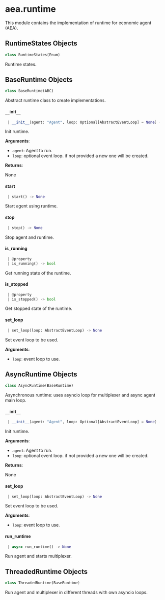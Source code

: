 <a name="aea.runtime"></a>
# aea.runtime

This module contains the implementation of runtime for economic agent (AEA).

<a name="aea.runtime.RuntimeStates"></a>
## RuntimeStates Objects

```python
class RuntimeStates(Enum)
```

Runtime states.

<a name="aea.runtime.BaseRuntime"></a>
## BaseRuntime Objects

```python
class BaseRuntime(ABC)
```

Abstract runtime class to create implementations.

<a name="aea.runtime.BaseRuntime.__init__"></a>
#### `__`init`__`

```python
 | __init__(agent: "Agent", loop: Optional[AbstractEventLoop] = None) -> None
```

Init runtime.

**Arguments**:

- `agent`: Agent to run.
- `loop`: optional event loop. if not provided a new one will be created.

**Returns**:

None

<a name="aea.runtime.BaseRuntime.start"></a>
#### start

```python
 | start() -> None
```

Start agent using runtime.

<a name="aea.runtime.BaseRuntime.stop"></a>
#### stop

```python
 | stop() -> None
```

Stop agent and runtime.

<a name="aea.runtime.BaseRuntime.is_running"></a>
#### is`_`running

```python
 | @property
 | is_running() -> bool
```

Get running state of the runtime.

<a name="aea.runtime.BaseRuntime.is_stopped"></a>
#### is`_`stopped

```python
 | @property
 | is_stopped() -> bool
```

Get stopped state of the runtime.

<a name="aea.runtime.BaseRuntime.set_loop"></a>
#### set`_`loop

```python
 | set_loop(loop: AbstractEventLoop) -> None
```

Set event loop to be used.

**Arguments**:

- `loop`: event loop to use.

<a name="aea.runtime.AsyncRuntime"></a>
## AsyncRuntime Objects

```python
class AsyncRuntime(BaseRuntime)
```

Asynchronous runtime: uses asyncio loop for multiplexer and async agent main loop.

<a name="aea.runtime.AsyncRuntime.__init__"></a>
#### `__`init`__`

```python
 | __init__(agent: "Agent", loop: Optional[AbstractEventLoop] = None) -> None
```

Init runtime.

**Arguments**:

- `agent`: Agent to run.
- `loop`: optional event loop. if not provided a new one will be created.

**Returns**:

None

<a name="aea.runtime.AsyncRuntime.set_loop"></a>
#### set`_`loop

```python
 | set_loop(loop: AbstractEventLoop) -> None
```

Set event loop to be used.

**Arguments**:

- `loop`: event loop to use.

<a name="aea.runtime.AsyncRuntime.run_runtime"></a>
#### run`_`runtime

```python
 | async run_runtime() -> None
```

Run agent and starts multiplexer.

<a name="aea.runtime.ThreadedRuntime"></a>
## ThreadedRuntime Objects

```python
class ThreadedRuntime(BaseRuntime)
```

Run agent and multiplexer in different threads with own asyncio loops.

